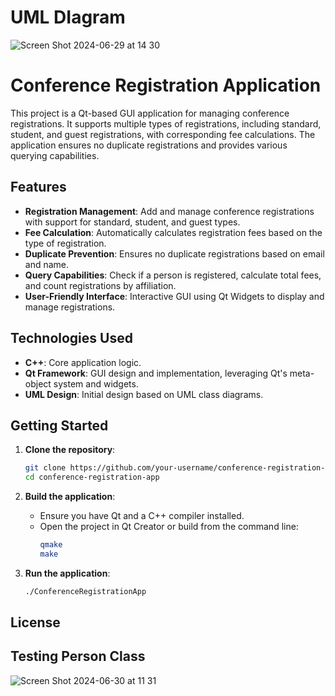 # UML DIagram

![Screen Shot 2024-06-29 at 14 30](https://github.com/Sequence-94/Conference_Registration_Application/assets/53806574/233fb997-e9d9-43b5-bbd9-49cf0d0f6622)


# Conference Registration Application

This project is a Qt-based GUI application for managing conference registrations. It supports multiple types of registrations, including standard, student, and guest registrations, with corresponding fee calculations. The application ensures no duplicate registrations and provides various querying capabilities.

## Features

- **Registration Management**: Add and manage conference registrations with support for standard, student, and guest types.
- **Fee Calculation**: Automatically calculates registration fees based on the type of registration.
- **Duplicate Prevention**: Ensures no duplicate registrations based on email and name.
- **Query Capabilities**: Check if a person is registered, calculate total fees, and count registrations by affiliation.
- **User-Friendly Interface**: Interactive GUI using Qt Widgets to display and manage registrations.

## Technologies Used

- **C++**: Core application logic.
- **Qt Framework**: GUI design and implementation, leveraging Qt's meta-object system and widgets.
- **UML Design**: Initial design based on UML class diagrams.

## Getting Started

1. **Clone the repository**:
    ```sh
    git clone https://github.com/your-username/conference-registration-app.git
    cd conference-registration-app
    ```

2. **Build the application**:
    - Ensure you have Qt and a C++ compiler installed.
    - Open the project in Qt Creator or build from the command line:
      ```sh
      qmake
      make
      ```

3. **Run the application**:
    ```sh
    ./ConferenceRegistrationApp
    ```

## License

## Testing Person Class

![Screen Shot 2024-06-30 at 11 31](https://github.com/Sequence-94/Conference_Registration_Application/assets/53806574/548a4c51-4e23-4014-9300-2d4f6deffdca)



